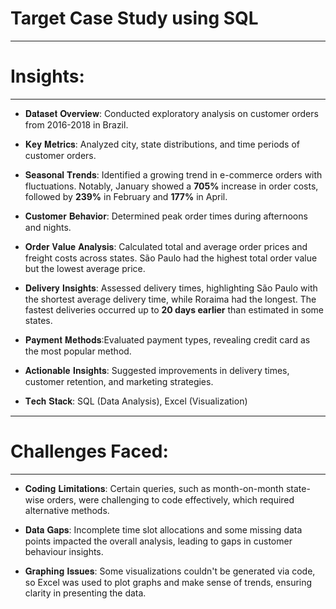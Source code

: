 # Target Case Study using SQL
_________________________________________________________________________________________________________________________________________________________________________________________
# Insights:
________________________________________________________________________________________________________________________________________________________________________________________
- 𝐃𝐚𝐭𝐚𝐬𝐞𝐭 𝐎𝐯𝐞𝐫𝐯𝐢𝐞𝐰: Conducted exploratory analysis on customer orders from 2016-2018 in Brazil.

- 𝐊𝐞𝐲 𝐌𝐞𝐭𝐫𝐢𝐜𝐬: Analyzed city, state distributions, and time periods of customer orders.

- 𝐒𝐞𝐚𝐬𝐨𝐧𝐚𝐥 𝐓𝐫𝐞𝐧𝐝𝐬: Identified a growing trend in e-commerce orders with fluctuations. Notably, January showed a **705%** increase in order costs, followed by **239%** in February and **177%** in April.

- 𝐂𝐮𝐬𝐭𝐨𝐦𝐞𝐫 𝐁𝐞𝐡𝐚𝐯𝐢𝐨𝐫: Determined peak order times during afternoons and nights.

- 𝐎𝐫𝐝𝐞𝐫 𝐕𝐚𝐥𝐮𝐞 𝐀𝐧𝐚𝐥𝐲𝐬𝐢𝐬: Calculated total and average order prices and freight costs across states. São Paulo had the highest total order value but the lowest average price.

- 𝐃𝐞𝐥𝐢𝐯𝐞𝐫𝐲 𝐈𝐧𝐬𝐢𝐠𝐡𝐭𝐬: Assessed delivery times, highlighting São Paulo with the shortest average delivery time, while Roraima had the longest. The fastest deliveries occurred up to **20 days earlier** than estimated in some states.

- 𝐏𝐚𝐲𝐦𝐞𝐧𝐭 𝐌𝐞𝐭𝐡𝐨𝐝𝐬:Evaluated payment types, revealing credit card as the most popular method.

- 𝐀𝐜𝐭𝐢𝐨𝐧𝐚𝐛𝐥𝐞 𝐈𝐧𝐬𝐢𝐠𝐡𝐭𝐬: Suggested improvements in delivery times, customer retention, and marketing strategies.

- 𝐓𝐞𝐜𝐡 𝐒𝐭𝐚𝐜𝐤: SQL (Data Analysis), Excel (Visualization) 
_________________________________________________________________________________________________________________________________________
# Challenges Faced:
_________________________________________________________________________________________________________________________________________
- 𝐂𝐨𝐝𝐢𝐧𝐠 𝐋𝐢𝐦𝐢𝐭𝐚𝐭𝐢𝐨𝐧𝐬: Certain queries, such as month-on-month state-wise orders, were challenging to code effectively, which required alternative methods.

- 𝐃𝐚𝐭𝐚 𝐆𝐚𝐩𝐬: Incomplete time slot allocations and some missing data points impacted the overall analysis, leading to gaps in customer behaviour insights.

- 𝐆𝐫𝐚𝐩𝐡𝐢𝐧𝐠 𝐈𝐬𝐬𝐮𝐞𝐬: Some visualizations couldn't be generated via code, so Excel was used to plot graphs and make sense of trends, ensuring clarity in presenting the data.

